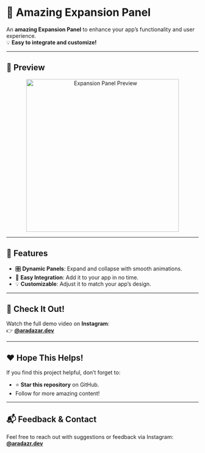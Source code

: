 # 🌟 Amazing Expansion Panel

An **amazing Expansion Panel** to enhance your app’s functionality and user experience.  
💡 **Easy to integrate and customize!**  

---

## 📸 Preview

<div style="text-align: center;">
    <img src="https://github.com/aradazr/expansion_panel/assets/150952102/58c84627-90ed-4f7b-a60e-3620d6c30cef" alt="Expansion Panel Preview" width="400"/>
</div>

---

## 🚀 Features

- 🎛️ **Dynamic Panels**: Expand and collapse with smooth animations.
- 📱 **Easy Integration**: Add it to your app in no time.
- 💡 **Customizable**: Adjust it to match your app’s design.

---

## 🎥 Check It Out!

Watch the full demo video on **Instagram**:  
👉 **[@aradazar.dev](https://www.instagram.com/aradazr.dev)**

---

## ❤️ Hope This Helps!

If you find this project helpful, don’t forget to:
- ⭐ **Star this repository** on GitHub.
- Follow for more amazing content!

---

## 📬 Feedback & Contact

Feel free to reach out with suggestions or feedback via Instagram:  
[**@aradazr.dev**](https://www.instagram.com/aradazr.dev)
